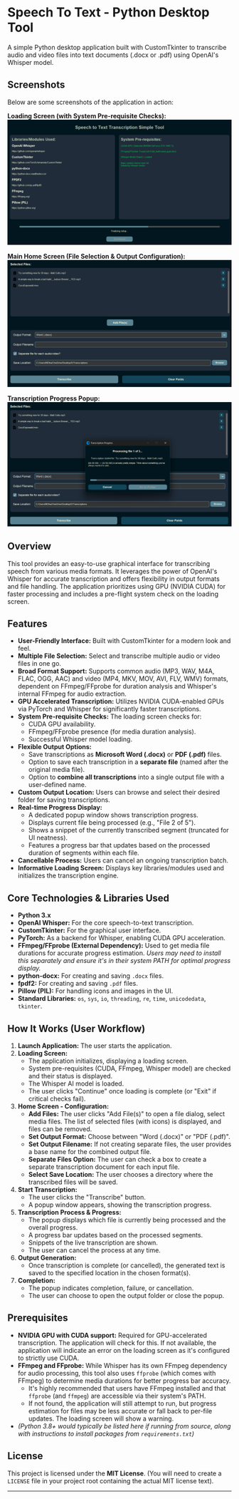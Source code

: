# Speech To Text - Python Desktop Tool

A simple Python desktop application built with CustomTkinter to transcribe audio and video files into text documents (.docx or .pdf) using OpenAI's Whisper model.

## Screenshots

Below are some screenshots of the application in action:

**Loading Screen (with System Pre-requisite Checks):**
![Loading Screen](docs/images/LoadingScreenScreenShot.png)

**Main Home Screen (File Selection & Output Configuration):**
![Main Application Home Screen](docs/images/HomeScreenScreenShot.png)

**Transcription Progress Popup:**
![Transcription Progress Popup](docs/images/TranscriptionProcessScreenShot.png)

## Overview

This tool provides an easy-to-use graphical interface for transcribing speech from various media formats. It leverages the power of OpenAI's Whisper for accurate transcription and offers flexibility in output formats and file handling. The application prioritizes using GPU (NVIDIA CUDA) for faster processing and includes a pre-flight system check on the loading screen.

## Features

- **User-Friendly Interface:** Built with CustomTkinter for a modern look and feel.
- **Multiple File Selection:** Select and transcribe multiple audio or video files in one go.
- **Broad Format Support:** Supports common audio (MP3, WAV, M4A, FLAC, OGG, AAC) and video (MP4, MKV, MOV, AVI, FLV, WMV) formats, dependent on FFmpeg/FFprobe for duration analysis and Whisper's internal FFmpeg for audio extraction.
- **GPU Accelerated Transcription:** Utilizes NVIDIA CUDA-enabled GPUs via PyTorch and Whisper for significantly faster transcriptions.
- **System Pre-requisite Checks:** The loading screen checks for:
  - CUDA GPU availability.
  - FFmpeg/FFprobe presence (for media duration analysis).
  - Successful Whisper model loading.
- **Flexible Output Options:**
  - Save transcriptions as **Microsoft Word (.docx)** or **PDF (.pdf)** files.
  - Option to save each transcription in a **separate file** (named after the original media file).
  - Option to **combine all transcriptions** into a single output file with a user-defined name.
- **Custom Output Location:** Users can browse and select their desired folder for saving transcriptions.
- **Real-time Progress Display:**
  - A dedicated popup window shows transcription progress.
  - Displays current file being processed (e.g., "File 2 of 5").
  - Shows a snippet of the currently transcribed segment (truncated for UI neatness).
  - Features a progress bar that updates based on the processed duration of segments within each file.
- **Cancellable Process:** Users can cancel an ongoing transcription batch.
- **Informative Loading Screen:** Displays key libraries/modules used and initializes the transcription engine.

## Core Technologies & Libraries Used

- **Python 3.x**
- **OpenAI Whisper:** For the core speech-to-text transcription.
- **CustomTkinter:** For the graphical user interface.
- **PyTorch:** As a backend for Whisper, enabling CUDA GPU acceleration.
- **FFmpeg/FFprobe (External Dependency):** Used to get media file durations for accurate progress estimation. _Users may need to install this separately and ensure it's in their system PATH for optimal progress display._
- **python-docx:** For creating and saving `.docx` files.
- **fpdf2:** For creating and saving `.pdf` files.
- **Pillow (PIL):** For handling icons and images in the UI.
- **Standard Libraries:** `os`, `sys`, `io`, `threading`, `re`, `time`, `unicodedata`, `tkinter`.

## How It Works (User Workflow)

1.  **Launch Application:** The user starts the application.
2.  **Loading Screen:**
    - The application initializes, displaying a loading screen.
    - System pre-requisites (CUDA, FFmpeg, Whisper model) are checked and their status is displayed.
    - The Whisper AI model is loaded.
    - The user clicks "Continue" once loading is complete (or "Exit" if critical checks fail).
3.  **Home Screen - Configuration:**
    - **Add Files:** The user clicks "Add File(s)" to open a file dialog, select media files. The list of selected files (with icons) is displayed, and files can be removed.
    - **Set Output Format:** Choose between "Word (.docx)" or "PDF (.pdf)".
    - **Set Output Filename:** If not creating separate files, the user provides a base name for the combined output file.
    - **Separate Files Option:** The user can check a box to create a separate transcription document for each input file.
    - **Select Save Location:** The user chooses a directory where the transcribed files will be saved.
4.  **Start Transcription:**
    - The user clicks the "Transcribe" button.
    - A popup window appears, showing the transcription progress.
5.  **Transcription Process & Progress:**
    - The popup displays which file is currently being processed and the overall progress.
    - A progress bar updates based on the processed segments.
    - Snippets of the live transcription are shown.
    - The user can cancel the process at any time.
6.  **Output Generation:**
    - Once transcription is complete (or cancelled), the generated text is saved to the specified location in the chosen format(s).
7.  **Completion:**
    - The popup indicates completion, failure, or cancellation.
    - The user can choose to open the output folder or close the popup.

## Prerequisites

- **NVIDIA GPU with CUDA support:** Required for GPU-accelerated transcription. The application will check for this. If not available, the application will indicate an error on the loading screen as it's configured to strictly use CUDA.
- **FFmpeg and FFprobe:** While Whisper has its own FFmpeg dependency for audio processing, this tool also uses `ffprobe` (which comes with FFmpeg) to determine media durations for better progress bar accuracy.
  - It's highly recommended that users have FFmpeg installed and that `ffprobe` (and `ffmpeg`) are accessible via their system's PATH.
  - If not found, the application will still attempt to run, but progress estimation for files may be less accurate or fall back to per-file updates. The loading screen will show a warning.
- _(Python 3.8+ would typically be listed here if running from source, along with instructions to install packages from `requirements.txt`)_

## License

This project is licensed under the **MIT License**. (You will need to create a `LICENSE` file in your project root containing the actual MIT license text).

---
